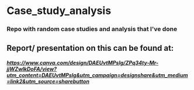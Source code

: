# Case_study_analysis
### Repo with random case studies and analysis that I've done


## Report/ presentation on this can be found at: 
##### https://www.canva.com/design/DAEUvtMPslg/ZPq34ty-Mr-jjWZwlkDoFA/view?utm_content=DAEUvtMPslg&utm_campaign=designshare&utm_medium=link2&utm_source=sharebutton

